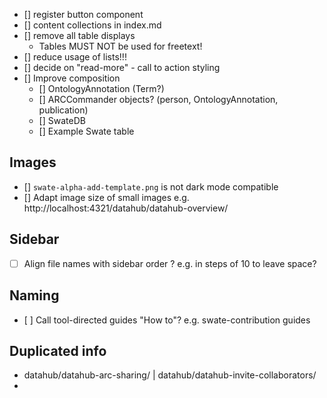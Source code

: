 - [] register button component
- [] content collections in index.md
- [] remove all table displays
  - Tables MUST NOT be used for freetext!
- [] reduce usage of lists!!!
- [] decide on "read-more" - call to action styling
- [] Improve composition
  - [] OntologyAnnotation (Term?)
  - [] ARCCommander objects? (person, OntologyAnnotation, publication)
  - [] SwateDB
  - [] Example Swate table

## Images

- [] `swate-alpha-add-template.png` is not dark mode compatible
- [] Adapt image size of small images e.g. http://localhost:4321/datahub/datahub-overview/


## Sidebar

- [ ] Align file names with sidebar order ? e.g. in steps of 10 to leave space?

## Naming

- [ ] Call tool-directed guides "How to"? e.g. swate-contribution guides

## Duplicated info

- datahub/datahub-arc-sharing/ | datahub/datahub-invite-collaborators/
- 
